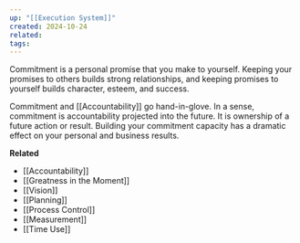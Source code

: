 ```yaml
---
up: "[[Execution System]]"
created: 2024-10-24
related: 
tags:
---
```


Commitment is a personal promise that you make to yourself. Keeping your promises to others builds strong relationships, and keeping promises to yourself builds character, esteem, and success. 

Commitment and [[Accountability]] go hand-in-glove. In a sense, commitment is accountability projected into the future. It is ownership of a future action or result. Building your commitment capacity has a dramatic effect on your personal and business results. 

**Related**
- [[Accountability]]
- [[Greatness in the Moment]]
- [[Vision]]
- [[Planning]]
- [[Process Control]]
- [[Measurement]]
- [[Time Use]]
